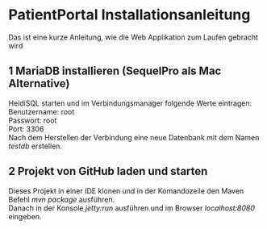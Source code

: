 PatientPortal Installationsanleitung
==============

Das ist eine kurze Anleitung, wie die Web Applikation zum Laufen
gebracht wird


1 MariaDB installieren (SequelPro als Mac Alternative)
----------------------------------------------------------
HeidiSQL starten und im Verbindungsmanager folgende Werte eintragen: <br> 
Benutzername: root <br>
Passwort: root <br>
Port: 3306 <br>
Nach dem Herstellen der Verbindung eine neue Datenbank mit dem Namen *testdb* erstellen.

2 Projekt von GitHub laden und starten
------------------------------
Dieses Projekt in einer IDE klonen und in der Komandozeile den Maven Befehl *mvn package* ausführen. <br>
Danach in der Konsole *jetty:run* ausführen und im Browser *localhost:8080* eingeben. 



